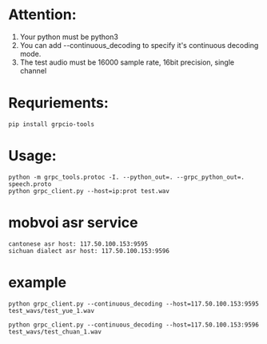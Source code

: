 # Attention:
   1. Your python must be python3
   2. You can add --continuous_decoding to specify it's continuous decoding mode.
   3. The test audio must be 16000 sample rate, 16bit precision, single channel

# Requriements: 
    pip install grpcio-tools
# Usage:
    python -m grpc_tools.protoc -I. --python_out=. --grpc_python_out=. speech.proto
    python grpc_client.py --host=ip:prot test.wav



# mobvoi asr service 
    cantonese asr host: 117.50.100.153:9595
    sichuan dialect asr host: 117.50.100.153:9596


# example

    python grpc_client.py --continuous_decoding --host=117.50.100.153:9595 test_wavs/test_yue_1.wav

    python grpc_client.py --continuous_decoding --host=117.50.100.153:9596 test_wavs/test_chuan_1.wav
